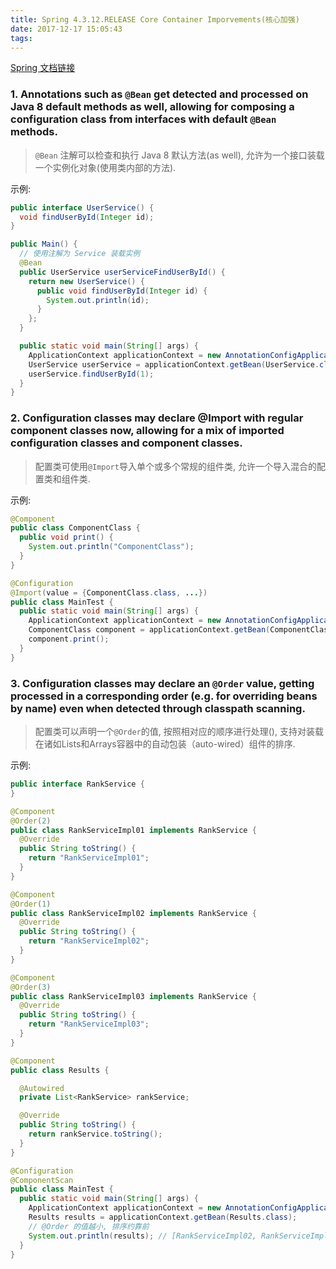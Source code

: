 ```yaml
---
title: Spring 4.3.12.RELEASE Core Container Imporvements(核心加强)
date: 2017-12-17 15:05:43
tags:
---
```


[Spring 文档链接](https://docs.spring.io/spring/docs/4.3.14.BUILD-SNAPSHOT/spring-framework-reference/htmlsingle/#v4_2-Core-Container-Improvements)

<!-- more -->

### 1. Annotations such as `@Bean` get detected and processed on Java 8 default methods as well, allowing for composing a configuration class from interfaces with default `@Bean` methods.

> `@Bean` 注解可以检查和执行 Java 8 默认方法(as well), 允许为一个接口装载一个实例化对象(使用类内部的方法).

示例: 

```java
public interface UserService() {
  void findUserById(Integer id);
}
```

```java
public Main() {
  // 使用注解为 Service 装载实例 
  @Bean
  public UserService userServiceFindUserById() {
    return new UserService() {
      public void findUserById(Integer id) {
        System.out.println(id);
      }
    };
  }

  public static void main(String[] args) {
    ApplicationContext applicationContext = new AnnotationConfigApplicationContext(MainTest.class);
    UserService userService = applicationContext.getBean(UserService.class);
    userService.findUserById(1);
  }
}
```


### 2. Configuration classes may declare @Import with regular component classes now, allowing for a mix of imported configuration classes and component classes.

> 配置类可使用`@Import`导入单个或多个常规的组件类, 允许一个导入混合的配置类和组件类.

示例: 
```java
@Component
public class ComponentClass {
  public void print() {
    System.out.println("ComponentClass");
  }
}
```
```java
@Configuration
@Import(value = {ComponentClass.class, ...})
public class MainTest {
  public static void main(String[] args) {
    ApplicationContext applicationContext = new AnnotationConfigApplicationContext(MainTest.class);
    ComponentClass component = applicationContext.getBean(ComponentClass.class);
    component.print();
  }
}
```


### 3. Configuration classes may declare an `@Order` value, getting processed in a corresponding order (e.g. for overriding beans by name) even when detected through classpath scanning.

> 配置类可以声明一个`@Order`的值, 按照相对应的顺序进行处理(), 
支持对装载在诸如Lists和Arrays容器中的自动包装（auto-wired）组件的排序.

示例: 
```java
public interface RankService {
}
```
```java
@Component
@Order(2)
public class RankServiceImpl01 implements RankService {
  @Override
  public String toString() {
    return "RankServiceImpl01";
  }
}
```
```java
@Component
@Order(1)
public class RankServiceImpl02 implements RankService {
  @Override
  public String toString() {
    return "RankServiceImpl02";
  }
}
```
```java
@Component
@Order(3)
public class RankServiceImpl03 implements RankService {
  @Override
  public String toString() {
    return "RankServiceImpl03";
  }
}
```
```java
@Component
public class Results {

  @Autowired
  private List<RankService> rankService;

  @Override
  public String toString() {
    return rankService.toString();
  }
}
```
```java
@Configuration
@ComponentScan
public class MainTest {
  public static void main(String[] args) {
    ApplicationContext applicationContext = new AnnotationConfigApplicationContext(MainTest.class);
    Results results = applicationContext.getBean(Results.class);
    // @Order 的值越小, 排序约靠前
    System.out.println(results); // [RankServiceImpl02, RankServiceImpl01, RankServiceImpl03]
  }
}
```
